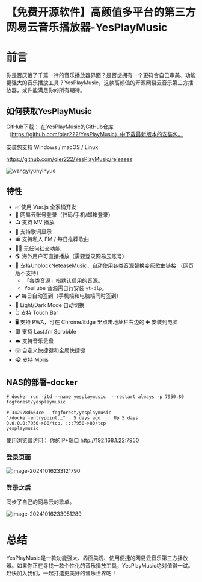 #  【免费开源软件】高颜值多平台的第三方网易云音乐播放器-YesPlayMusic



# 前言

你是否厌倦了千篇一律的音乐播放器界面？是否想拥有一个更符合自己审美、功能更强大的音乐播放工具？YesPlayMusic，这款高颜值的开源网易云音乐第三方播放器，或许能满足你的所有期待。

## 如何获取YesPlayMusic

GitHub下载： 在YesPlayMusic的GitHub仓库（https://github.com/qier222/YesPlayMusic）中下载最新版本的安装包。

安装包支持 Windows / macOS / Linux

https://github.com/qier222/YesPlayMusic/releases



![wangyiyunyinyue](https://imgoss.xgss.net/picgo/wangyiyunyinyue.jpg?aliyun)

## 特性

- ✅ 使用 Vue.js 全家桶开发
- 🔴 网易云账号登录（扫码/手机/邮箱登录）
- 📺 支持 MV 播放
- 📃 支持歌词显示
- 📻 支持私人 FM / 每日推荐歌曲
- 🚫🤝 无任何社交功能
- 🌎️ 海外用户可直接播放（需要登录网易云账号）
- 🔐 支持UnblockNeteaseMusic，自动使用各类音源替换变灰歌曲链接 （网页版不支持）
  - 「各类音源」指默认启用的音源。
  - YouTube 音源需自行安装 `yt-dlp`。
- ✔️ 每日自动签到（手机端和电脑端同时签到）
- 🌚 Light/Dark Mode 自动切换
- 👆 支持 Touch Bar
- 🖥️ 支持 PWA，可在 Chrome/Edge 里点击地址栏右边的 ➕ 安装到电脑
- 🟥 支持 Last.fm Scrobble
- ☁️ 支持音乐云盘
- ⌨️ 自定义快捷键和全局快捷键
- 🎧 支持 Mpris

## NAS的部署-docker



```
# docker run -itd --name yesplaymusic  --restart always -p 7950:80 fogforest/yesplaymusic

# 342978d664ce   fogforest/yesplaymusic                       "/docker-entrypoint.…"   5 days ago     Up 5 days             0.0.0.0:7950->80/tcp, :::7950->80/tcp                                                                                                                                                    yesplaymusic
```

使用浏览器访问： 
你的IP+端口
http://192.168.1.22:7950

### 登录页面

![image-20241016233121790](https://imgoss.xgss.net/picgo/image-20241016233121790.png?aliyun)

### 登录之后

同步了自己的网易云的歌单。

![image-20241016233051289](https://imgoss.xgss.net/picgo/image-20241016233051289.png?aliyun)



# 总结

YesPlayMusic是一款功能强大、界面美观、使用便捷的网易云音乐第三方播放器。如果你正在寻找一款个性化的音乐播放工具，YesPlayMusic绝对值得一试。赶快加入我们，一起打造更美好的音乐世界吧！

